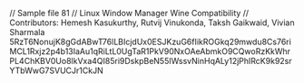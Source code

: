 // Sample file 81
// Linux Window Manager Wine Compatibility
// Contributors: Hemesh Kasukurthy, Rutvij Vinukonda, Taksh Gaikwaid, Vivian Sharmala
5RzT6NonujK8gGdABwT76lLBIcjdUx0ESJKzuG6fIikROGkq29mwdu8Cs76riMCL1Rxjz2p4b13IaAu1qRiLtL0UgTaR1PkV90NxOAeAbmkO9CQwoRzKkWhrPL4ChKBV0Uo8lkVxa4QI85ri9DskpBeN55IWssvNinHqALy12jPhIRcK9k92srYTbWwG7SVUCJr1CkJN
